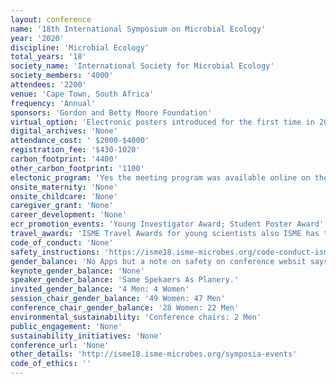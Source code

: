 ```yaml
---
layout: conference 
name: '18th International Symposium on Microbial Ecology'
year: '2020'
discipline: 'Microbial Ecology'
total_years: '18'
society_name: 'International Society for Microbial Ecology'
society_members: '4000'
attendees: '2200'
venue: 'Cape Town, South Africa'
frequency: 'Annual'
sponsors: 'Gordon and Betty Moore Foundation'
virtual_option: 'Electronic posters introduced for the first time in 2018'
digital_archives: 'None'
attendance_cost: ' $2000-$4000'
registration_fee: '$430-1020'
carbon_footprint: '4400'
other_carbon_footprint: '1100'
electonic_program: 'Yes the meeting program was available online on the conference website.'
onsite_maternity: 'None'
onsite_childcare: 'None'
caregiver_grant: 'None'
career_development: 'None'
ecr_promotion_events: 'Young Investigator Award; Student Poster Award'
travel_awards: 'ISME Travel Awards for young scientists also ISME has two types of travel grants available for ISME18, the ISME Society Travel Award for ISME student members and the African Scientist Travel Award, for attendees from Africa. Applicants from Africa are advised to apply for the African Scientists Travel Award which requires no membership to the ISME society. It is not possible to apply to both grants. Travel awards will be available for African scientists to support the costs of attending the ISME18 conference. The award will cover the following: Full conference registration, Return economy flights, Return shuttle transport in Cape Town, 6 days accommodation, Meal vouchers. Eligibility: All applicants must be microbiologists working/residing at an African institution; anyone working at an African institution, regardless of nationality, is eligible to apply to this grant. The Travel Awards will be assigned in three categories: Student Grants: African students currently engaged in research toward a higher degree: Masters or PhD. PostDoc Grants: Postdoctoral fellows working in Africa; no more than 5 years post-PhD, Non-Student Grants: African researchers appointed at recognized research institutions. Early career researchers will be prioritized The applicant must also be the presenting author of an abstract submitted to the symposium.'
code_of_conduct: 'None'
safety_instructions: 'https://isme18.isme-microbes.org/code-conduct-isme18'
gender_balance: 'No Apps but a note on safety on conference websit says: Safety Cape Town is a very cool place, with beautiful scenery and friendly people, but please take good care of your safety. The tourist areas such as the V&A Waterfront, and the area around the convention center are relatively safe, but staying vigilant is never a bad idea. Please do not go out at night on your own, and, even with friends, avoid walking back to your hotel at night (take a taxi). Dont allow strangers to assist you at ATMs, and keep your valuable documents in a safe place at all times. Cape Town Tourism also has some tips on their website.'
keynote_gender_balance: 'None'
speaker_gender_balance: 'Same Spekaers As Planery.'
invited_gender_balance: '4 Men: 4 Women'
session_chair_gender_balance: '49 Women: 47 Men'
conference_chair_gender_balance: '28 Women: 22 Men'
environmental_sustainability: 'Conference chairs: 2 Men'
public_engagement: 'None'
sustainability_initiatives: 'None'
conference_url: 'None'
other_details: 'http://isme18.isme-microbes.org/symposia-events'
code_of_ethics: ''
---
```

